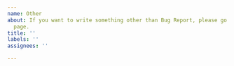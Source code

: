 ```yaml
---
name: Other
about: If you want to write something other than Bug Report, please go to Discussion
  page.
title: ''
labels: ''
assignees: ''

---
```



